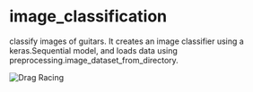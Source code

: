# image_classification
 classify images of guitars. It creates an image classifier using a keras.Sequential model, 
 and loads data using preprocessing.image_dataset_from_directory. 
 
 ![Drag Racing](https://res.cloudinary.com/dzendtnff/image/upload/v1612181143/Screenshot_2021-02-01_at_13.00.58_src9e8.png)

